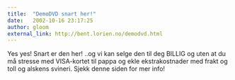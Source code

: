 ```yaml
---
title:  "DemoDVD snart her!"
date:   2002-10-16 23:17:25
author: gloom
external_link: http://bent.lorien.no/demodvd.html
---
```

Yes yes! Snart er den her! ..og vi kan selge den til deg BILLIG og uten
at du må stresse med VISA-kortet til pappa og ekle ekstrakostnader med
frakt og toll og alskens svineri. Sjekk denne siden for mer info!

